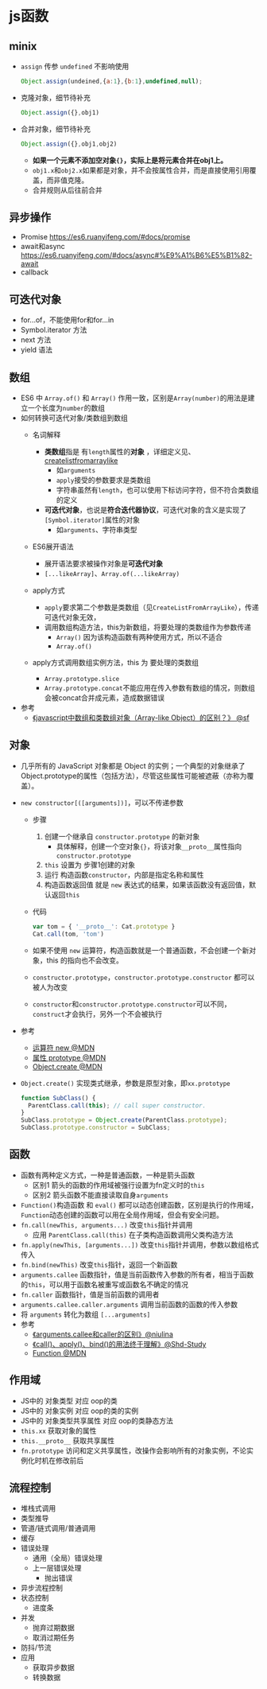 # js函数

## minix

* `assign` 传参 `undefined` 不影响使用

  ```js
  Object.assign(undeined,{a:1},{b:1},undefined,null);
  ```

* 克隆对象，细节待补充

  ```js
  Object.assign({},obj1)
  ```

* 合并对象，细节待补充

  ```js
  Object.assign({},obj1,obj2)
  ```

  * **如果一个元素不添加空对象`{}`，实际上是将元素合并在obj1上。**
  * `obj1.x`和`obj2.x`如果都是对象，并不会按属性合并，而是直接使用引用覆盖，而非值克隆。
  * 合并规则从后往前合并

## 异步操作

* Promise <https://es6.ruanyifeng.com/#docs/promise>
* await和async <https://es6.ruanyifeng.com/#docs/async#%E9%A1%B6%E5%B1%82-await>
* callback

## 可迭代对象

* for...of，不能使用for和for...in
* Symbol.iterator 方法
* next 方法
* yield 语法

## 数组

* ES6 中 `Array.of()` 和 `Array()` 作用一致，区别是`Array(number)`的用法是建立一个长度为`number`的数组
* 如何转换可迭代对象/类数组到数组
  * 名词解释
    * **类数组**指是 有`length`属性的**对象** ，详细定义见[](https://tc39.es/ecma262/#sec-lengthofarraylike)、[createlistfromarraylike](https://tc39.es/ecma262/#sec-createlistfromarraylike)
      * 如`arguments`
      * `apply`接受的参数要求是类数组
      * 字符串虽然有`length`，也可以使用下标访问字符，但不符合类数组的定义
    * **可迭代对象**，也说是**符合迭代器协议**，可迭代对象的含义是实现了`[Symbol.iterator]`属性的对象
      * 如`arguments`、字符串类型
  * ES6展开语法
    * 展开语法要求被操作对象是**可迭代对象**
    * `[...likeArray]`、`Array.of(...likeArray)`
  * apply方式
    * `apply`要求第二个参数是类数组（见`CreateListFromArrayLike`），传递可迭代对象无效，
    * 调用数组构造方法，this为新数组，将要处理的类数组作为参数传递
      * `Array()` 因为该构造函数有两种使用方式，所以不适合
      * `Array.of()`

  * apply方式调用数组实例方法，this 为 要处理的类数组
    * `Array.prototype.slice`
    * `Array.prototype.concat`不能应用在传入参数有数组的情况，则数组会被concat合并成元素，造成数据错误
* 参考
  * [《javascript中数组和类数组对象（Array-like Object）的区别？》 @sf](https://segmentfault.com/q/1010000016511236)

## 对象

* 几乎所有的 JavaScript 对象都是 Object 的实例；一个典型的对象继承了Object.prototype的属性（包括方法），尽管这些属性可能被遮蔽（亦称为覆盖）。
* `new constructor[([arguments])]`，可以不传递参数
  * 步骤
    1. 创建一个继承自 `constructor.prototype` 的新对象
       * 具体解释，创建一个空对象`{}`，将该对象`__proto__`属性指向`constructor.prototype`
    2. `this` 设置为 步骤1创建的对象
    3. 运行 构造函数`constructor`，内部是指定名称和属性
    4. 构造函数返回值 就是 `new` 表达式的结果，如果该函数没有返回值，默认返回`this`
  * 代码

    ```js
    var tom = { '__proto__': Cat.prototype }
    Cat.call(tom, 'tom')
    ```

  * 如果不使用 `new` 运算符，构造函数就是一个普通函数，不会创建一个新对象，this 的指向也不会改变。
  * `constructor.prototype`，`constructor.prototype.constructor`  都可以被人为改变
  * `constructor`和`constructor.prototype.constructor`可以不同，`construct`才会执行，另外一个不会被执行
* 参考
  * [运算符 new @MDN](https://developer.mozilla.org/zh-CN/docs/Web/JavaScript/Reference/Operators/new)
  * [属性 prototype @MDN](https://developer.mozilla.org/zh-CN/docs/Web/JavaScript/Reference/Global_Objects/Object/prototype)
  * [Object.create @MDN](https://developer.mozilla.org/zh-CN/docs/Web/JavaScript/Reference/Global_Objects/Object/create)
* `Object.create()` 实现类式继承，参数是原型对象，即`xx.prototype`

  ```js
  function SubClass() {
    ParentClass.call(this); // call super constructor.
  }
  SubClass.prototype = Object.create(ParentClass.prototype);
  SubClass.prototype.constructor = SubClass;
  ```

## 函数

* 函数有两种定义方式，一种是普通函数，一种是箭头函数
  * 区别1 箭头的函数的作用域被强行设置为fn定义时的`this`
  * 区别2 箭头函数不能直接读取自身`arguments`
* `Function()`构造函数 和 `eval()` 都可以动态创建函数，区别是执行的作用域，`Function`动态创建的函数可以用在全局作用域，但会有安全问题。
* `fn.call(newThis, arguments...)` 改变`this`指针并调用
  * 应用 `ParentClass.call(this)` 在子类构造函数调用父类构造方法
* `fn.apply(newThis, [arguments...])` 改变`this`指针并调用，参数以数组格式传入
* `fn.bind(newThis)` 改变`this`指针，返回一个新函数
* `arguments.callee` 函数指针，值是当前函数传入参数的所有者，相当于函数的`this`，可以用于函数名被重写或函数名不确定的情况
* `fn.caller` 函数指针，值是当前函数的调用者
* `arguments.callee.caller.arguments` 调用当前函数的函数的传入参数
* 将 `arguments` 转化为数组 `[...arguments]`
* 参考
  * [《arguments.callee和caller的区别》@niulina](https://www.cnblogs.com/niulina/p/5701404.html)
  * [《call()、apply()、bind()的用法终于理解》@Shd-Study](https://www.cnblogs.com/Shd-Study/p/6560808.html)
  * [Function @MDN](https://developer.mozilla.org/zh-CN/docs/Web/JavaScript/Reference/Global_Objects/Function)

## 作用域

* JS中的 对象类型 对应 oop的类
* JS中的 对象实例 对应 oop的类的实例
* JS中的 对象类型共享属性 对应 oop的类静态方法
* `this.xx` 获取对象的属性
* `this.__proto__` 获取共享属性
* `fn.prototype` 访问和定义共享属性，改操作会影响所有的对象实例，不论实例化时机在修改前后

## 流程控制

* 堆栈式调用
* 类型推导
* 管道/链式调用/普通调用
* 缓存
* 错误处理
  * 通用（全局）错误处理
  * 上一层错误处理
    * 抛出错误
* 异步流程控制
* 状态控制
  * 进度条
* 并发
  * 抛弃过期数据
  * 取消过期任务
* 防抖/节流
* 应用
  * 获取异步数据
  * 转换数据
